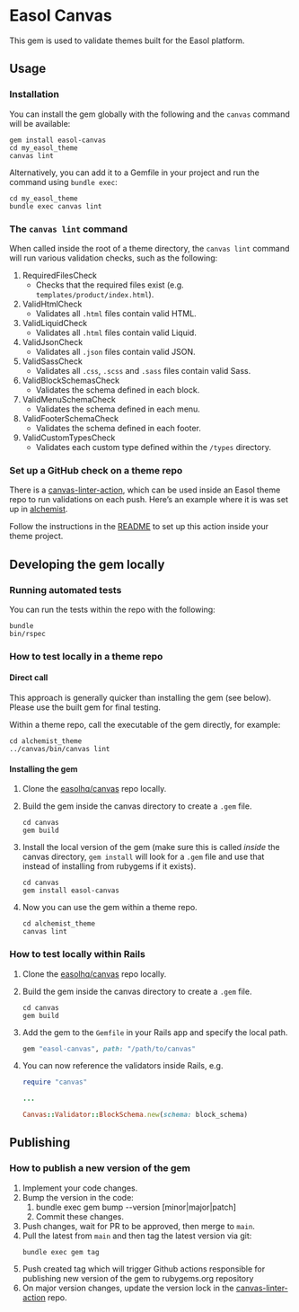 # Easol Canvas

This gem is used to validate themes built for the Easol platform.

## Usage

### Installation
You can install the gem globally with the following and the `canvas` command will be available:

```
gem install easol-canvas
cd my_easol_theme
canvas lint
```

Alternatively, you can add it to a Gemfile in your project and run the command using `bundle exec`:

```
cd my_easol_theme
bundle exec canvas lint
```

### The `canvas lint` command

When called inside the root of a theme directory, the `canvas lint` command will run various validation checks, such as the following:

1. RequiredFilesCheck
    - Checks that the required files exist (e.g. `templates/product/index.html`).
2. ValidHtmlCheck
    - Validates all `.html` files contain valid HTML.
3. ValidLiquidCheck
    - Validates all `.html` files contain valid Liquid.
4. ValidJsonCheck
    - Validates all `.json` files contain valid JSON.
5. ValidSassCheck
    - Validates all `.css`, `.scss` and `.sass` files contain valid Sass.
6. ValidBlockSchemasCheck
    - Validates the schema defined in each block.
7. ValidMenuSchemaCheck
    - Validates the schema defined in each menu.
8. ValidFooterSchemaCheck
    - Validates the schema defined in each footer.
9. ValidCustomTypesCheck
    - Validates each custom type defined within the `/types` directory.

### Set up a GitHub check on a theme repo

There is a [canvas-linter-action](https://github.com/easolhq/canvas-linter-action), which can be used inside an Easol theme repo to run validations on each push. Here’s an example where it is was set up in [alchemist](https://github.com/easolhq/alchemist-theme/pull/38).

Follow the instructions in the [README](https://github.com/easolhq/canvas-linter-action/blob/main/README.md) to set up this action inside your theme project.

## Developing the gem locally

### Running automated tests
You can run the tests within the repo with the following:

```
bundle
bin/rspec
```

### How to test locally in a theme repo

#### Direct call

This approach is generally quicker than installing the gem (see below). Please use the built gem for final testing.

Within a theme repo, call the executable of the gem directly, for example:

```
cd alchemist_theme
../canvas/bin/canvas lint
```

#### Installing the gem

1. Clone the [easolhq/canvas](https://github.com/easolhq/canvas) repo locally.
2. Build the gem inside the canvas directory to create a `.gem` file.

    ```
    cd canvas
    gem build
    ```

3. Install the local version of the gem (make sure this is called *inside* the canvas directory, `gem install` will look for a `.gem` file and use that instead of installing from rubygems if it exists).

    ```
    cd canvas
    gem install easol-canvas
    ```

4. Now you can use the gem within a theme repo.

    ```
    cd alchemist_theme
    canvas lint
    ```

### How to test locally within Rails

1. Clone the [easolhq/canvas](https://github.com/easolhq/canvas) repo locally.
2. Build the gem inside the canvas directory to create a `.gem` file.

    ```
    cd canvas
    gem build
    ```

3. Add the gem to the `Gemfile` in your Rails app and specify the local path.

    ```ruby
    gem "easol-canvas", path: "/path/to/canvas"
    ```

4. You can now reference the validators inside Rails, e.g.

    ```ruby
    require "canvas"

    ...

    Canvas::Validator::BlockSchema.new(schema: block_schema)
    ```

## Publishing

### How to publish a new version of the gem

1. Implement your code changes.
2. Bump the version in the code:
   1. bundle exec gem bump --version [minor|major|patch]
   2. Commit these changes.
3. Push changes, wait for PR to be approved, then merge to `main`.
4. Pull the latest from `main` and then tag the latest version via git:
   ```
   bundle exec gem tag
   ```
5. Push created tag which will trigger Github actions responsible for publishing
   new version of the gem to rubygems.org repository
6. On major version changes, update the version lock in the
   [canvas-linter-action](https://github.com/easolhq/canvas-linter-action/blob/main/entrypoint.sh)
   repo.
